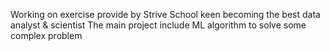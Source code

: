 Working on exercise provide by Strive School keen becoming the best data analyst & scientist
The main project include ML algorithm to solve some complex problem

